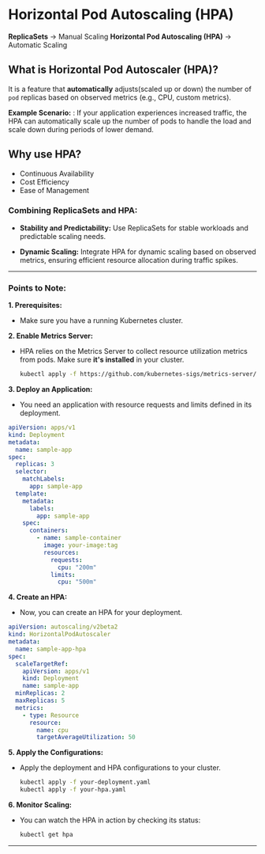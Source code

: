 # Horizontal Pod Autoscaling (HPA)

**ReplicaSets** -> Manual Scaling
**Horizontal Pod Autoscaling (HPA)** -> Automatic Scaling

## What is Horizontal Pod Autoscaler (HPA)?

It is a feature that **automatically** adjusts(scaled up or down) the number of `pod` replicas based on observed metrics (e.g., CPU, custom metrics).

**Example Scenario:**
: If your application experiences increased traffic, the HPA can automatically scale up the number of pods to handle the load and scale down during periods of lower demand.

## Why use HPA?

- Continuous Availability
- Cost Efficiency
- Ease of Management

### Combining ReplicaSets and HPA:

- **Stability and Predictability:** Use ReplicaSets for stable workloads and predictable scaling needs.

- **Dynamic Scaling:** Integrate HPA for dynamic scaling based on observed metrics, ensuring efficient resource allocation during traffic spikes.

---

### Points to Note:

**1. Prerequisites:**

- Make sure you have a running Kubernetes cluster.

**2. Enable Metrics Server:**

- HPA relies on the Metrics Server to collect resource utilization metrics from pods. Make sure **it's installed** in your cluster.

  ```bash
  kubectl apply -f https://github.com/kubernetes-sigs/metrics-server/releases/latest/download/components.yaml
  ```

**3. Deploy an Application:**

- You need an application with resource requests and limits defined in its deployment.

```yaml
apiVersion: apps/v1
kind: Deployment
metadata:
  name: sample-app
spec:
  replicas: 3
  selector:
    matchLabels:
      app: sample-app
  template:
    metadata:
      labels:
        app: sample-app
    spec:
      containers:
        - name: sample-container
          image: your-image:tag
          resources:
            requests:
              cpu: "200m"
            limits:
              cpu: "500m"
```

**4. Create an HPA:**

- Now, you can create an HPA for your deployment.

```yaml
apiVersion: autoscaling/v2beta2
kind: HorizontalPodAutoscaler
metadata:
  name: sample-app-hpa
spec:
  scaleTargetRef:
    apiVersion: apps/v1
    kind: Deployment
    name: sample-app
  minReplicas: 2
  maxReplicas: 5
  metrics:
    - type: Resource
      resource:
        name: cpu
        targetAverageUtilization: 50
```

**5. Apply the Configurations:**

- Apply the deployment and HPA configurations to your cluster.

  ```bash
  kubectl apply -f your-deployment.yaml
  kubectl apply -f your-hpa.yaml
  ```

**6. Monitor Scaling:**

- You can watch the HPA in action by checking its status:
  ```bash
  kubectl get hpa
  ```

---
